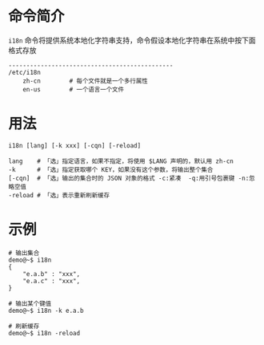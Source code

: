 # 命令简介 

`i18n` 命令将提供系统本地化字符串支持，命令假设本地化字符串在系统中按下面格式存放

```
----------------------------------------------
/etc/i18n
    zh-cn        # 每个文件就是一个多行属性
    en-us        # 一个语言一个文件

```

# 用法

    i18n [lang] [-k xxx] [-cqn] [-reload]
    
    lang    # 「选」指定语言，如果不指定，将使用 $LANG 声明的，默认用 zh-cn
    -k      # 「选」指定获取哪个 KEY，如果没有这个参数，将输出整个集合
    [-cqn]  # 「选」输出的集合时的 JSON 对象的格式 -c:紧凑  -q:用引号包裹键 -n:忽略空值
    -reload # 「选」表示重新刷新缓存
    
# 示例

    # 输出集合
    demo@~$ i18n
    {
        "e.a.b" : "xxx",
        "e.a.c" : "xxx",
    }
    
    # 输出某个键值 
    demo@~$ i18n -k e.a.b
    
    # 刷新缓存
    demo@~$ i18n -reload
    